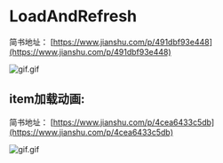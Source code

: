 # LoadAndRefresh
简书地址：
[https://www.jianshu.com/p/491dbf93e448](https://www.jianshu.com/p/491dbf93e448)

![gif.gif](https://upload-images.jianshu.io/upload_images/13624713-81a9d0f0ca94674c.gif?imageMogr2/auto-orient/strip%7CimageView2/2/w/200)

## item加载动画:
简书地址：
[https://www.jianshu.com/p/4cea6433c5db](https://www.jianshu.com/p/4cea6433c5db)

![gif.gif](https://upload-images.jianshu.io/upload_images/13624713-07747497684b3762.gif?imageMogr2/auto-orient/strip%7CimageView2/2/w/200)
